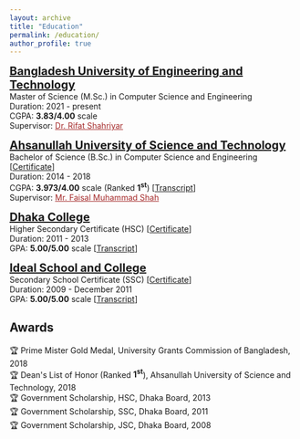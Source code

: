 ```yaml
---
layout: archive
title: "Education"
permalink: /education/
author_profile: true
---
```

<!-- M.Sc. -->
<span style="color:black; font-size:20px"><b><a href="https://cse.buet.ac.bd/" target="_blank">Bangladesh University of Engineering and Technology</a></b></span><br/>
Master of Science (M.Sc.) in Computer Science and Engineering <br/>
Duration: 2021 - present <br/>
CGPA: <b>3.83/4.00</b> scale <br/>
Supervisor: <a style="color:brown;" href="https://cse.buet.ac.bd/faculty_list/detail/rifat">Dr. Rifat Shahriyar</a><br/>

<!-- B.Sc. -->
<span style="color:black; font-size:20px"><b><a href="https://aust.edu" target="_blank">Ahsanullah University of Science and Technology</a></b></span><br/>
Bachelor of Science (B.Sc.) in Computer Science and Engineering [[Certificate](https://shahariar-shibli.github.io/files/Education/BSc_Certificate.pdf)] <br/>
Duration: 2014 - 2018 <br/>
CGPA: <b>3.973/4.00</b> scale (Ranked <b>1<sup>st</sup></b>) [[Transcript](https://shahariar-shibli.github.io/files/Education/BSc_Transcript.pdf)] <br/>
Supervisor: <a style="color:brown;" href="https://aust.edu/cse/faculty_member/mr_faisal_muhammad_shah">Mr. Faisal Muhammad Shah</a><br/>

<!-- HSC -->
<span style="color:black; font-size:20px"><b><a href="http://dhakacollege.edu.bd/" target="_blank">Dhaka College</a></b></span><br/>
Higher Secondary Certificate (HSC) [[Certificate](https://shahariar-shibli.github.io/files/Education/HSC_Certificate.pdf)] <br/>
Duration: 2011 - 2013 <br/>
GPA: <b>5.00/5.00</b> scale [[Transcript](https://shahariar-shibli.github.io/files/Education/HSC_Transcript.pdf)] <br/>

<!-- SSC -->
<span style="color:black; font-size:20px"><b><a href="https://iscm.edu.bd/" target="_blank">Ideal School and College</a></b></span><br/>
Secondary School Certificate (SSC) [[Certificate](https://shahariar-shibli.github.io/files/Education/SSC_Certificate.pdf)] <br/>
Duration: 2009 - December 2011 <br/>
GPA: <b>5.00/5.00</b> scale [[Transcript](https://shahariar-shibli.github.io/files/Education/SSC_Transcript.pdf)] <br/>

## Awards
🏆 Prime Mister Gold Medal, University Grants Commission of Bangladesh, 2018 <br/>
🏆 Dean's List of Honor (Ranked <b>1<sup>st</sup></b>), Ahsanullah University of Science and Technology, 2018<br/>
🏆 Government Scholarship, HSC, Dhaka Board, 2013 <br/>
🏆 Government Scholarship, SSC, Dhaka Board, 2011 <br/>
🏆 Government Scholarship, JSC, Dhaka Board, 2008 <br/>